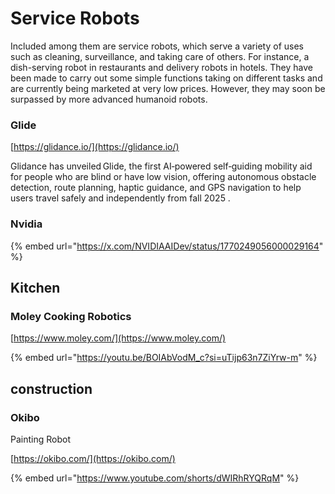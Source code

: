 # Service Robots

Included among them are service robots, which serve a variety of uses such as cleaning, surveillance, and taking care of others. For instance, a dish-serving robot in restaurants and delivery robots in hotels. They have been made to carry out some simple functions taking on different tasks and are currently being marketed at very low prices. However, they may soon be surpassed by more advanced humanoid robots.

### Glide

[https://glidance.io/](https://glidance.io/)

Glidance has unveiled Glide, the first AI‑powered self‑guiding mobility aid for people who are blind or have low vision, offering autonomous obstacle detection, route planning, haptic guidance, and GPS navigation to help users travel safely and independently from fall 2025 .

### Nvidia

{% embed url="https://x.com/NVIDIAAIDev/status/1770249056000029164" %}



## Kitchen

### Moley Cooking Robotics

[https://www.moley.com/](https://www.moley.com/)

{% embed url="https://youtu.be/BOIAbVodM_c?si=uTijp63n7ZiYrw-m" %}



## construction

### Okibo

Painting Robot

[https://okibo.com/](https://okibo.com/)

{% embed url="https://www.youtube.com/shorts/dWIRhRYQRqM" %}









